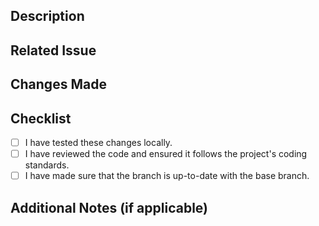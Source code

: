 ## Description



## Related Issue



## Changes Made



## Checklist

- [  ] I have tested these changes locally.
- [  ] I have reviewed the code and ensured it follows the project's coding standards.
- [  ] I have made sure that the branch is up-to-date with the base branch.

## Additional Notes (if applicable)


